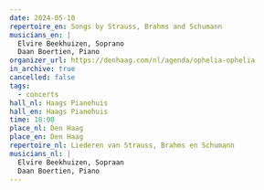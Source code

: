```yaml
---
date: 2024-05-10
repertoire_en: Songs by Strauss, Brahms and Schumann
musicians_en: |
  Elvire Beekhuizen, Soprano 
  Daan Boertien, Piano
organizer_url: https://denhaag.com/nl/agenda/ophelia-ophelia
in_archive: true
cancelled: false
tags:
  - concerts
hall_nl: Haags Pianohuis
hall_en: Haags Pianohuis
time: 18:00
place_nl: Den Haag
place_en: Den Haag
repertoire_nl: Liederen van Strauss, Brahms en Schumann
musicians_nl: |
  Elvire Beekhuizen, Sopraan 
  Daan Boertien, Piano
---
```

